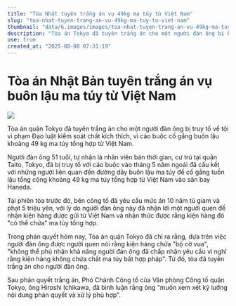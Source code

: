 ```yaml
---
title: "Tòa Nhật tuyên trắng án vụ 49kg ma túy từ Việt Nam"
slug: "toa-nhat-tuyen-trang-an-vu-49kg-ma-tuy-tu-viet-nam"
thumbnail: "data/6.images/images/toa-nhat-tuyen-trang-an-vu-49kg-ma-tuy-tu-viet-nam.webp"
description: "Tòa án Tokyo đã tuyên trắng án cho một người đàn ông bị buộc tội buôn lậu gần 49kg ma túy từ Việt Nam vì không thể phủ nhận khả năng ông này không biết nội dung kiện hàng."
use: true
created_at: "2025-08-08 07:31:19"
---
```


# Tòa án Nhật Bản tuyên trắng án vụ buôn lậu ma túy từ Việt Nam

![](/images/20250807-07253385-jnn-000-2-view.webp)

Tòa án quận Tokyo đã tuyên trắng án cho một người đàn ông bị truy tố về tội vi phạm Đạo luật kiểm soát chất kích thích, vì cáo buộc cố gắng buôn lậu khoảng 49 kg ma túy tổng hợp từ Việt Nam.

Người đàn ông 51 tuổi, tự nhận là nhân viên bán thời gian, cư trú tại quận Taito, Tokyo, đã bị truy tố với cáo buộc vào tháng 5 năm ngoái đã cấu kết với những người liên quan đến đường dây buôn lậu ma túy để cố gắng tuồn lậu tổng cộng khoảng 49 kg ma túy tổng hợp từ Việt Nam vào sân bay Haneda.

Tại phiên tòa trước đó, bên công tố đã yêu cầu mức án 10 năm tù giam và phạt 5 triệu yên, với lý do người đàn ông này đã nhận lời một người quen để nhận kiện hàng được gửi từ Việt Nam và nhận thức được rằng kiện hàng đó "có thể chứa" ma túy tổng hợp.

Trong phán quyết hôm nay, Tòa án quận Tokyo đã chỉ ra rằng, dựa trên việc người đàn ông được người quen nói rằng kiện hàng chứa "bộ cờ vua", "không thể phủ nhận khả năng người đàn ông đã chấp nhận yêu cầu vì nghĩ rằng kiện hàng không chứa chất ma túy bất hợp pháp". Từ đó, tòa đã tuyên trắng án cho người đàn ông.

Sau phán quyết trắng án, Phó Chánh Công tố của Văn phòng Công tố quận Tokyo, ông Hiroshi Ichikawa, đã bình luận rằng ông "muốn xem xét kỹ lưỡng nội dung phán quyết và xử lý phù hợp".